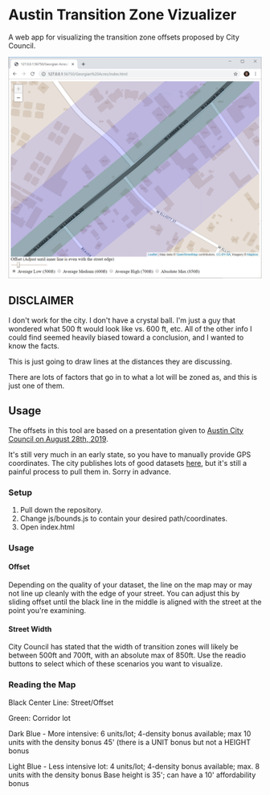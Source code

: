 # Austin Transition Zone Vizualizer
A web app for visualizing the transition zone offsets proposed by City Council.

![](images/sample.png)

## DISCLAIMER
I don't work for the city. I don't have a crystal ball. I'm just a guy that wondered what 500 ft would look like vs. 600 ft, etc. All of the other info I could find seemed heavily biased toward a conclusion, and I wanted to know the facts. 

This is just going to draw lines at the distances they are discussing. 

There are lots of factors that go in to what a lot will be zoned as, and this is just one of them.

## Usage
The offsets in this tool are based on a presentation given to [Austin City Council on August 28th, 2019](http://www.austintexas.gov/department/city-council/2019/20190828-spec.htm).

It's still very much in an early state, so you have to manually provide GPS coordinates. The city publishes lots of good datasets [here](https://data.austintexas.gov/), but it's still a painful process to pull them in. Sorry in advance.


### Setup

1. Pull down the repository.
2. Change js/bounds.js to contain your desired path/coordinates.
3. Open index.html

### Usage

#### Offset
Depending on the quality of your dataset, the line on the map may or may not line up cleanly with the edge of your street. You can adjust this by sliding offset until the black line in the middle is aligned with the street at the point you're examining.

#### Street Width

City Council has stated that the width of transition zones will likely be between 500ft and 700ft, with an absolute max of 850ft. Use the readio buttons to select which of these scenarios you want to visualize.

### Reading the Map
Black Center Line: Street/Offset

Green: Corridor lot

Dark Blue - More intensive: 6 units/lot; 4-density bonus available; max 10 units with the density bonus
45' (there is a UNIT bonus but not a HEIGHT bonus

Light Blue - Less intensive lot: 4 units/lot; 4-density bonus available; max. 8 units with the density bonus
Base height is 35'; can have a 10' affordability bonus
